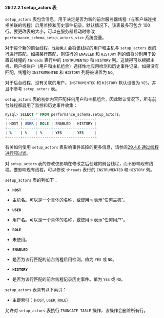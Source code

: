#### 29.12.2.1 setup_actors 表

`setup_actors` 表包含信息，用于决定是否为新的前台服务器线程（与客户端连接相关联的线程）启用监控和历史事件记录。默认情况下，该表最多可包含 100 行。要更改表的大小，可以在服务器启动时修改 `performance_schema_setup_actors_size` 系统变量。

对于每个新的前台线程，`性能模式` 会将该线程的用户和主机与 `setup_actors` 表的行进行匹配。如果某行匹配，则该行的 `ENABLED` 和 `HISTORY` 列的值将分别用于设置该线程的 `threads` 表行中的 `INSTRUMENTED` 和 `HISTORY` 列。这使得可以根据主机、用户或账户（用户和主机组合）选择性地应用检测和历史事件记录。如果没有匹配，线程的 `INSTRUMENTED` 和 `HISTORY` 列将被设置为 `NO`。

对于后台线程，没有关联的用户。`INSTRUMENTED` 和 `HISTORY` 默认设置为 `YES`，并且不参考 `setup_actors` 表。

`setup_actors` 表的初始内容匹配任何用户和主机组合，因此默认情况下，所有前台线程都启用了监控和历史事件收集：

```sql
mysql> SELECT * FROM performance_schema.setup_actors;
+------+------+------+---------+---------+
| HOST | USER | ROLE | ENABLED | HISTORY |
+------+------+------+---------+---------+
| %    | %    | %    | YES     | YES     |
+------+------+------+---------+---------+
```

有关如何使用 `setup_actors` 表影响事件监控的更多信息，请参阅[29.4.6 通过线程进行预过滤](#)。

对 `setup_actors` 表的修改仅影响在修改之后创建的前台线程，而不影响现有线程。要影响现有线程，可以修改 `threads` 表行的 `INSTRUMENTED` 和 `HISTORY` 列。

`setup_actors` 表的列如下：

- **`HOST`** 
  
- 主机名。可以是一个具体的名称，或使用 `%` 表示“任何主机”。
  
- **`USER`** 
  
- 用户名。可以是一个具体的名称，或使用 `%` 表示“任何用户”。
  
- **`ROLE`** 
  
- 未使用。
  
- **`ENABLED`** 
  
- 是否为该行匹配的前台线程启用检测。值为 `YES` 或 `NO`。
  
- **`HISTORY`** 
  
- 是否为该行匹配的前台线程记录历史事件。值为 `YES` 或 `NO`。

`setup_actors` 表具有以下索引：

- 主键索引：(`HOST`, `USER`, `ROLE`)

允许对 `setup_actors` 表执行 `TRUNCATE TABLE` 操作，该操作会删除所有行。